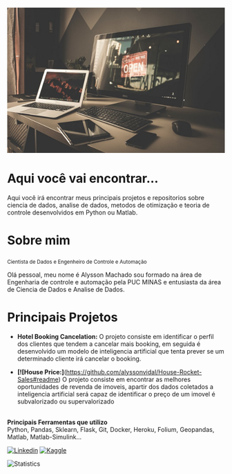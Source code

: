 
[![Image](https://github.com/alyssonvidal/alyssonvidal/blob/main/image.jpg)](https://www.github.com/alyssonvidal/)

# Aqui você vai encontrar...

Aqui você irá encontrar meus principais projetos e repositorios sobre ciencia de dados, analise de dados, metodos de otimização e teoria de controle desenvolvidos em Python ou Matlab.<br>

# Sobre mim
<sub>Cientista de Dados e Engenheiro de Controle e Automação</sub>

Olá pessoal, meu nome é Alysson Machado sou formado na área de Engenharia de controle e automação pela PUC MINAS e entusiasta da área de Ciencia de Dados e Analise de Dados.<br>

# Principais Projetos

* **Hotel Booking Cancelation:**
  O projeto consiste em identificar o perfil dos clientes que tendem a cancelar mais booking, em seguida é desenvolvido um modelo de inteligencia artificial que tenta prever se um determinado cliente irá cancelar o booking.
  
* **[![House Price:]**(https://github.com/alyssonvidal/House-Rocket-Sales#readme)
 O projeto consiste em encontrar as melhores oportunidades de revenda de imoveis, apartir dos dados coletados a inteligencia artificial será capaz de identificar o preço de um imovel é subvalorizado ou supervalorizado<br><br>

**Principais Ferramentas que utilizo**<br>
 Python, Pandas, Sklearn, Flask, Git, Docker, Heroku, Folium, Geopandas, Matlab, Matlab-Simulink...<br>

[![Linkedin](https://img.shields.io/badge/LinkedIn-0077B5?style=for-the-badge&logo=linkedin&logoColor=white)](https://www.linkedin.com/in/alyssonmach/)
[![Kaggle](https://img.shields.io/badge/Kaggle-20BEFF?style=for-the-badge&logo=Kaggle&logoColor=white)](https://www.kaggle.com/alyssonvidal/)


![Statistics](https://github-readme-stats.vercel.app/api?username=alyssonvidal&count_private=true)










